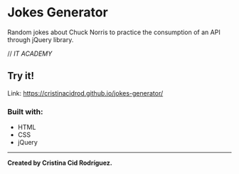 # Jokes Generator

Random jokes about Chuck Norris to practice the consumption of an API through jQuery library.

// *IT ACADEMY*

## Try it!

Link: https://cristinacidrod.github.io/jokes-generator/

### Built with:

* HTML
* CSS
* jQuery

---

**Created by Cristina Cid Rodríguez.**

